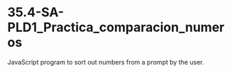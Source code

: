 # 35.4-SA-PLD1_Practica_comparacion_numeros
JavaScript program to sort out numbers from a prompt by the user.
